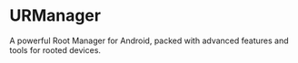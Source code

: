 # URManager
A powerful Root Manager for Android, packed with advanced features and tools for rooted devices.
